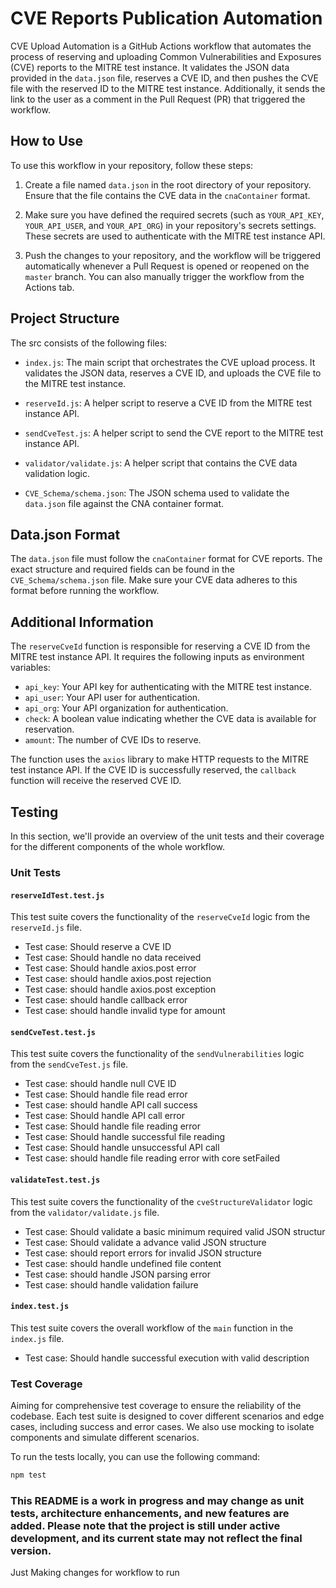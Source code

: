 # CVE Reports Publication Automation

CVE Upload Automation is a GitHub Actions workflow that automates the process of reserving and uploading Common Vulnerabilities and Exposures (CVE) reports to the MITRE test instance. It validates the JSON data provided in the `data.json` file, reserves a CVE ID, and then pushes the CVE file with the reserved ID to the MITRE test instance. Additionally, it sends the link to the user as a comment in the Pull Request (PR) that triggered the workflow.

## How to Use

To use this workflow in your repository, follow these steps:

1. Create a file named `data.json` in the root directory of your repository. Ensure that the file contains the CVE data in the `cnaContainer` format.

2. Make sure you have defined the required secrets (such as `YOUR_API_KEY`, `YOUR_API_USER`, and `YOUR_API_ORG`) in your repository's secrets settings. These secrets are used to authenticate with the MITRE test instance API.

3. Push the changes to your repository, and the workflow will be triggered automatically whenever a Pull Request is opened or reopened on the `master` branch. You can also manually trigger the workflow from the Actions tab.

## Project Structure

The src consists of the following files:

- `index.js`: The main script that orchestrates the CVE upload process. It validates the JSON data, reserves a CVE ID, and uploads the CVE file to the MITRE test instance.

- `reserveId.js`: A helper script to reserve a CVE ID from the MITRE test instance API.

- `sendCveTest.js`: A helper script to send the CVE report to the MITRE test instance API.

- `validator/validate.js`: A helper script that contains the CVE data validation logic.

- `CVE_Schema/schema.json`: The JSON schema used to validate the `data.json` file against the CNA container format.

## Data.json Format

The `data.json` file must follow the `cnaContainer` format for CVE reports. The exact structure and required fields can be found in the `CVE_Schema/schema.json` file. Make sure your CVE data adheres to this format before running the workflow.

## Additional Information

The `reserveCveId` function is responsible for reserving a CVE ID from the MITRE test instance API. It requires the following inputs as environment variables:

- `api_key`: Your API key for authenticating with the MITRE test instance.
- `api_user`: Your API user for authentication.
- `api_org`: Your API organization for authentication.
- `check`: A boolean value indicating whether the CVE data is available for reservation.
- `amount`: The number of CVE IDs to reserve.

The function uses the `axios` library to make HTTP requests to the MITRE test instance API. If the CVE ID is successfully reserved, the `callback` function will receive the reserved CVE ID.

## Testing

In this section, we'll provide an overview of the unit tests and their coverage for the different components of the whole workflow.

### Unit Tests

#### `reserveIdTest.test.js`

This test suite covers the functionality of the `reserveCveId` logic from the `reserveId.js` file.

- Test case: Should reserve a CVE ID
- Test case: Should handle no data received
- Test case: Should handle axios.post error
- Test case: should handle axios.post rejection
- Test case: should handle axios.post exception
- Test case: should handle callback error
- Test case: should handle invalid type for amount

#### `sendCveTest.test.js`

This test suite covers the functionality of the `sendVulnerabilities` logic from the `sendCveTest.js` file.

- Test case: should handle null CVE ID
- Test case: Should handle file read error
- Test case: should handle API call success
- Test case: Should handle API call error
- Test case: Should handle file reading error
- Test case: Should handle successful file reading
- Test case: Should handle unsuccessful API call
- Test case: should handle file reading error with core setFailed

#### `validateTest.test.js`

This test suite covers the functionality of the `cveStructureValidator` logic from the `validator/validate.js` file.

- Test case: Should validate a basic minimum required valid JSON structur
- Test case: Should validate a advance valid JSON structure
- Test case: should report errors for invalid JSON structure
- Test case: should handle undefined file content
- Test case: should handle JSON parsing error
- Test case: should handle validation failure

#### `index.test.js`

This test suite covers the overall workflow of the `main` function in the `index.js` file.

- Test case: Should handle successful execution with valid description

### Test Coverage

Aiming for comprehensive test coverage to ensure the reliability of the codebase. Each test suite is designed to cover different scenarios and edge cases, including success and error cases. We also use mocking to isolate components and simulate different scenarios.

To run the tests locally, you can use the following command:

```bash
npm test
```

### This README is a work in progress and may change as unit tests, architecture enhancements, and new features are added. Please note that the project is still under active development, and its current state may not reflect the final version.
Just Making changes for workflow to run
